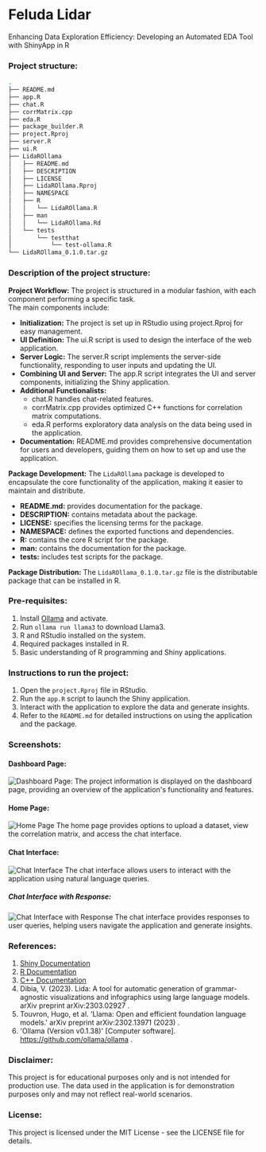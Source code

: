 
# Feluda Lidar
Enhancing Data Exploration Efficiency: Developing an Automated EDA Tool with ShinyApp in R


### Project structure:

```bash
.
├── README.md
├── app.R
├── chat.R
├── corrMatrix.cpp
├── eda.R
├── package_builder.R
├── project.Rproj
├── server.R
├── ui.R
├── LidaROllama
│   ├── README.md
│   ├── DESCRIPTION
│   ├── LICENSE
│   ├── LidaROllama.Rproj
│   ├── NAMESPACE
│   ├── R
│   │   └── LidaROllama.R
│   ├── man
│   │   └── LidaROllama.Rd
│   └── tests
│       └── testthat
│           └── test-ollama.R
└── LidaROllama_0.1.0.tar.gz
```

### Description of the project structure:
**Project Workflow:** The project is structured in a modular fashion, with each component performing a specific task. \
The main components include:

- **Initialization:** The project is set up in RStudio using project.Rproj for easy management.
- **UI Definition:** The ui.R script is used to design the interface of the web application.
- **Server Logic:** The server.R script implements the server-side functionality, responding to user inputs and updating the UI.
- **Combining UI and Server:** The app.R script integrates the UI and server components, initializing the Shiny application.
- **Additional Functionalists:**
  - chat.R handles chat-related features.
  - corrMatrix.cpp provides optimized C++ functions for correlation matrix computations.
  - eda.R performs exploratory data analysis on the data being used in the application.
- **Documentation:** README.md provides comprehensive documentation for users and developers, guiding them on how to set up and use the application.

**Package Development:** The `LidaROllama` package is developed to encapsulate the core functionality of the application, making it easier to maintain and distribute.

  - **README.md:** provides documentation for the package.
  - **DESCRIPTION:** contains metadata about the package.
  - **LICENSE:** specifies the licensing terms for the package.
  - **NAMESPACE:** defines the exported functions and dependencies.
  - **R:** contains the core R script for the package.
  - **man:** contains the documentation for the package.
  - **tests:** includes test scripts for the package.
  
**Package Distribution:** The `LidaROllama_0.1.0.tar.gz` file is the distributable package that can be installed in R.

### Pre-requisites:
1. Install [Ollama](https://ollama.com) and activate.
2. Run `ollama run llama3` to download Llama3.
2. R and RStudio installed on the system.
3. Required packages installed in R.
4. Basic understanding of R programming and Shiny applications.


### Instructions to run the project:
1. Open the `project.Rproj` file in RStudio.
2. Run the `app.R` script to launch the Shiny application.
3. Interact with the application to explore the data and generate insights.
4. Refer to the `README.md` for detailed instructions on using the application and the package.


### Screenshots:
#### Dashboard Page:
![Dashboard Page: ](screenshots/dashboard.png)
The project information is displayed on the dashboard page, providing an overview of the application's functionality and features.

#### Home Page:
![Home Page](screenshots/eda-home.png)
The home page provides options to upload a dataset, view the correlation matrix, and access the chat interface.

#### Chat Interface:
![Chat Interface](screenshots/chatbot.png)
The chat interface allows users to interact with the application using natural language queries.

##### Chat Interface with Response:
![Chat Interface with Response](screenshots/prompt-and-response.png)
The chat interface provides responses to user queries, helping users navigate the application and generate insights.

### References:
1. [Shiny Documentation](https://shiny.rstudio.com/)
2. [R Documentation](https://www.rdocumentation.org/)
4. [C++ Documentation](https://en.cppreference.com/w/)
5. Dibia, V. (2023). Lida: A tool for automatic generation of grammar-agnostic visualizations and infographics using large language models. arXiv preprint arXiv:2303.02927 .
6. Touvron, Hugo, et al. 'Llama: Open and efficient foundation language models.' arXiv preprint arXiv:2302.13971 (2023) .
7. 'Ollama (Version v0.1.38)' [Computer software]. https://github.com/ollama/ollama .

### Disclaimer:
This project is for educational purposes only and is not intended for production use. The data used in the application is for demonstration purposes only and may not reflect real-world scenarios.

### License:
This project is licensed under the MIT License - see the LICENSE file for details.

